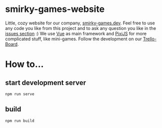 # smirky-games-website

Little, cozy website for our company, [smirky-games.dev](https://smirky-games.dev). Feel free to use any code you like from this project and to ask any question you like in the [issues section](https://github.com/AntonioDell/smirky-games-website/issues) :)
We use [Vue](https://vuejs.org/) as main framework and [PixiJS](https://pixijs.io/) for more complicated stuff, like mini-games.
Follow the development on our [Trello-Board](https://trello.com/b/igRqIVRv/smirkygames-website).

# How to...

## start development server

`npm run serve`

## build

`npm run build`
